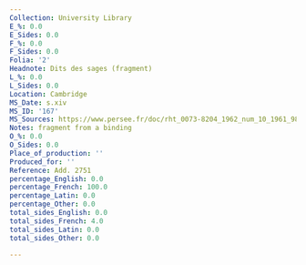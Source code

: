 ```yaml
---
Collection: University Library
E_%: 0.0
E_Sides: 0.0
F_%: 0.0
F_Sides: 0.0
Folia: '2'
Headnote: Dits des sages (fragment)
L_%: 0.0
L_Sides: 0.0
Location: Cambridge
MS_Date: s.xiv
MS_ID: '167'
MS_Sources: https://www.persee.fr/doc/rht_0073-8204_1962_num_10_1961_988
Notes: fragment from a binding
O_%: 0.0
O_Sides: 0.0
Place_of_production: ''
Produced_for: ''
Reference: Add. 2751
percentage_English: 0.0
percentage_French: 100.0
percentage_Latin: 0.0
percentage_Other: 0.0
total_sides_English: 0.0
total_sides_French: 4.0
total_sides_Latin: 0.0
total_sides_Other: 0.0

---
```

